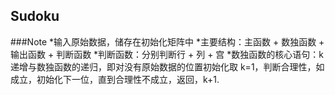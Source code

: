 ## Sudoku
###Note
*输入原始数据，储存在初始化矩阵中
*主要结构：主函数 + 数独函数 + 输出函数 + 判断函数
*判断函数：分别判断行 + 列 + 宫
*数独函数的核心语句：k递增与数独函数的递归，即对没有原始数据的位置初始化取 k=1，判断合理性，如成立，初始化下一位，直到合理性不成立，返回，k+1.
